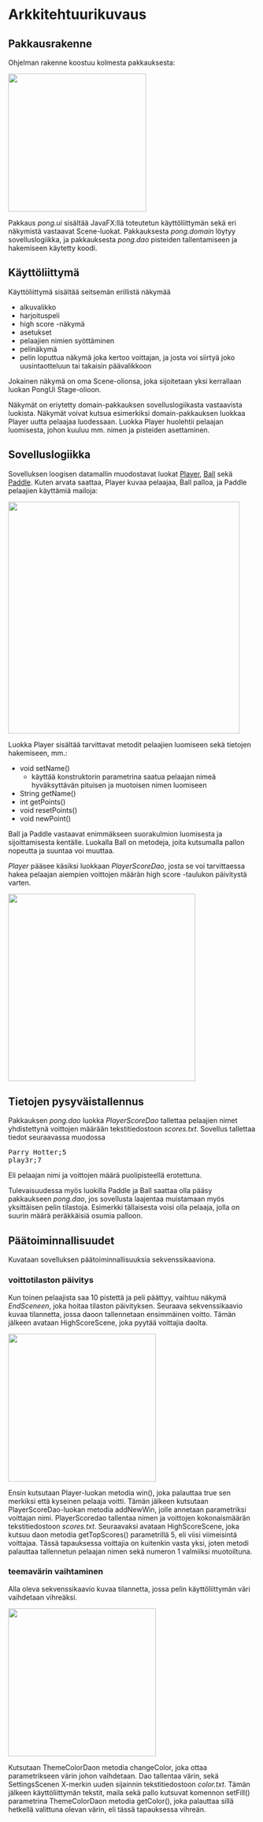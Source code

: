 
# Arkkitehtuurikuvaus

## Pakkausrakenne

Ohjelman rakenne koostuu kolmesta pakkauksesta:

<img src="https://github.com/avanine/ot-harjoitustyo/blob/main/dokumentaatio/kuvat/Pakkausrakenne.png" width="280">

Pakkaus _pong.ui_ sisältää JavaFX:llä toteutetun käyttöliittymän sekä eri näkymistä vastaavat Scene-luokat. Pakkauksesta _pong.domain_ löytyy sovelluslogiikka, ja pakkauksesta _pong.dao_ pisteiden tallentamiseen ja hakemiseen käytetty koodi.

## Käyttöliittymä

Käyttöliittymä sisältää seitsemän erillistä näkymää
- alkuvalikko
- harjoituspeli
- high score -näkymä
- asetukset
- pelaajien nimien syöttäminen
- pelinäkymä
- pelin loputtua näkymä joka kertoo voittajan, ja josta voi siirtyä joko uusintaotteluun tai takaisin päävalikkoon

Jokainen näkymä on oma Scene-olionsa, joka sijoitetaan yksi kerrallaan luokan PongUi Stage-olioon.

Näkymät on eriytetty domain-pakkauksen sovelluslogiikasta vastaavista luokista. Näkymät voivat kutsua esimerkiksi domain-pakkauksen luokkaa Player uutta pelaajaa luodessaan. Luokka Player huolehtii pelaajan luomisesta, johon kuuluu mm. nimen ja pisteiden asettaminen.

## Sovelluslogiikka

Sovelluksen loogisen datamallin muodostavat luokat [Player](https://github.com/avanine/ot-harjoitustyo/blob/main/Pong/src/main/java/domain/Player.java), [Ball](https://github.com/avanine/ot-harjoitustyo/blob/main/Pong/src/main/java/domain/Ball.java) sekä [Paddle](https://github.com/avanine/ot-harjoitustyo/blob/main/Pong/src/main/java/domain/Paddle.java). Kuten arvata saattaa, Player kuvaa pelaajaa, Ball palloa, ja Paddle pelaajien käyttämiä mailoja:

<img src="https://github.com/avanine/ot-harjoitustyo/blob/main/dokumentaatio/kuvat/Domain.png" width="470">

Luokka Player sisältää tarvittavat metodit pelaajien luomiseen sekä tietojen hakemiseen, mm.:
- void setName()
  - käyttää konstruktorin parametrina saatua pelaajan nimeä hyväksyttävän pituisen ja muotoisen nimen luomiseen
- String getName()
- int getPoints()
- void resetPoints()
- void newPoint()

Ball ja Paddle vastaavat enimmäkseen suorakulmion luomisesta ja sijoittamisesta kentälle. Luokalla Ball on metodeja, joita kutsumalla pallon nopeutta ja suuntaa voi muuttaa.

_Player_ pääsee käsiksi luokkaan _PlayerScoreDao_, josta se voi tarvittaessa hakea pelaajan aiempien voittojen määrän high score -taulukon päivitystä varten.

<img src="https://github.com/avanine/ot-harjoitustyo/blob/main/dokumentaatio/kuvat/Pakkausrakenne(2).png" width="380">

## Tietojen pysyväistallennus

Pakkauksen _pong.dao_ luokka _PlayerScoreDao_ tallettaa pelaajien nimet yhdistettynä voittojen määrään tekstitiedostoon _scores.txt_. Sovellus tallettaa tiedot seuraavassa muodossa

<pre>
Parry Hotter;5
play3r;7
</pre>

Eli pelaajan nimi ja voittojen määrä puolipisteellä erotettuna.

Tulevaisuudessa myös luokilla Paddle ja Ball saattaa olla pääsy pakkaukseen _pong.dao_, jos sovellusta laajentaa muistamaan myös yksittäisen pelin tilastoja. Esimerkki tällaisesta voisi olla pelaaja, jolla on suurin määrä peräkkäisiä osumia palloon.

## Päätoiminnallisuudet

Kuvataan sovelluksen päätoiminnallisuuksia sekvenssikaaviona.

### voittotilaston päivitys

Kun toinen pelaajista saa 10 pistettä ja peli päättyy, vaihtuu näkymä _EndSceneen_, joka hoitaa tilaston päivityksen. Seuraava sekvenssikaavio kuvaa tilannetta, jossa daoon tallennetaan ensimmäinen voitto. Tämän jälkeen avataan HighScoreScene, joka pyytää voittajia daolta.

<img src="https://github.com/avanine/ot-harjoitustyo/blob/main/dokumentaatio/kuvat/sd1.png" width="300">

Ensin kutsutaan Player-luokan metodia win(), joka palauttaa true sen merkiksi että kyseinen pelaaja voitti. Tämän jälkeen kutsutaan PlayerScoreDao-luokan metodia addNewWin, jolle annetaan parametriksi voittajan nimi. PlayerScoredao tallentaa nimen ja voittojen kokonaismäärän tekstitiedostoon _scores.txt_. Seuraavaksi avataan HighScoreScene, joka kutsuu daon metodia getTopScores() parametrillä 5, eli viisi viimeisintä voittajaa. Tässä tapauksessa voittajia on kuitenkin vasta yksi, joten metodi palauttaa tallennetun pelaajan nimen sekä numeron 1 valmiiksi muotoiltuna.

### teemavärin vaihtaminen

Alla oleva sekvenssikaavio kuvaa tilannetta, jossa pelin käyttöliittymän väri vaihdetaan vihreäksi.

<img src="https://github.com/avanine/ot-harjoitustyo/blob/main/dokumentaatio/kuvat/sd2.png" width="300">

Kutsutaan ThemeColorDaon metodia changeColor, joka ottaa parametrikseen värin johon vaihdetaan. Dao tallentaa värin, sekä SettingsScenen X-merkin uuden sijainnin tekstitiedostoon _color.txt_. Tämän jälkeen käyttöliittymän tekstit, maila sekä pallo kutsuvat komennon setFill() parametrina ThemeColorDaon metodia getColor(), joka palauttaa sillä hetkellä valittuna olevan värin, eli tässä tapauksessa vihreän.
